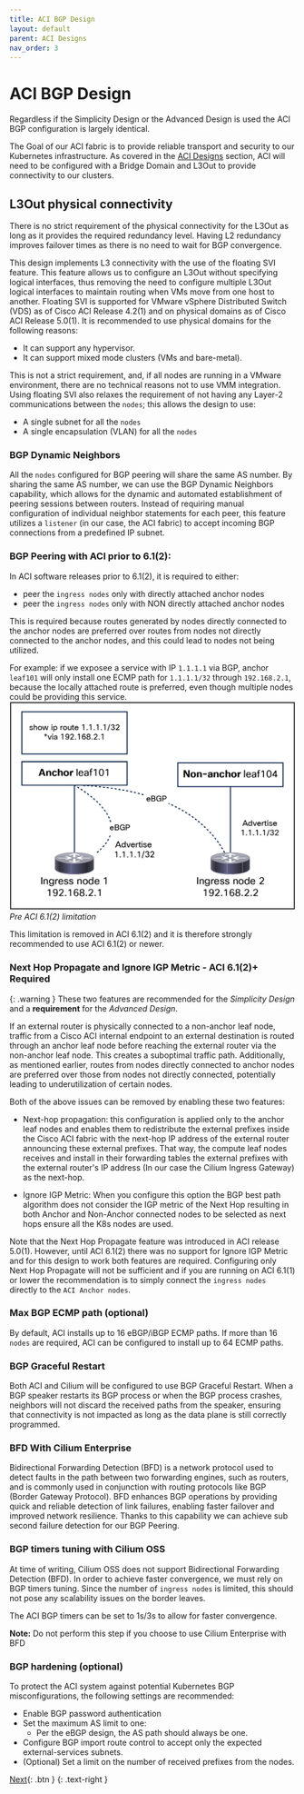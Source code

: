```yaml
---
title: ACI BGP Design
layout: default
parent: ACI Designs
nav_order: 3
---
```


# ACI BGP Design
Regardless if the Simplicity Design or the Advanced Design is used the ACI BGP configuration is largely identical. 

The Goal of our ACI fabric is to provide reliable transport and security to our Kubernetes infrastructure. As covered in the [ACI Designs](../aci_designs) section, ACI will need to be configured with a Bridge Domain and L3Out to provide connectivity to our clusters. 


## L3Out physical connectivity

There is no strict requirement of the physical connectivity for the L3Out as long as it provides the required redundancy level. Having L2 redundancy improves failover times as there is no need to wait for BGP convergence.

This design implements L3 connectivity with the use of the floating SVI feature. This feature allows us to configure an L3Out without specifying logical interfaces, thus removing the need to configure multiple L3Out logical interfaces to maintain routing when VMs move from one host to another. Floating SVI is supported for VMware vSphere Distributed Switch (VDS) as of Cisco ACI Release 4.2(1) and on physical domains as of Cisco ACI Release 5.0(1). It is recommended to use physical domains for the following reasons:

* It can support any hypervisor.
* It can support mixed mode clusters (VMs and bare-metal).

This is not a strict requirement, and, if all nodes are running in a VMware environment, there are no technical reasons not to use VMM integration.
Using floating SVI also relaxes the requirement of not having any Layer-2 communications between the `nodes`; this allows the design to use:

* A single subnet for all the `nodes`
* A single encapsulation (VLAN) for all the `nodes`

### BGP Dynamic Neighbors

All the `nodes` configured for BGP peering will share the same AS number. By sharing the same AS number, we can use the BGP Dynamic Neighbors capability, which allows for the dynamic and automated establishment of peering sessions between routers. Instead of requiring manual configuration of individual neighbor statements for each peer, this feature utilizes a `listener` (in our case, the ACI fabric) to accept incoming BGP connections from a predefined IP subnet.


### BGP Peering with ACI prior to 6.1(2):

In ACI software releases prior to 6.1(2), it is required to either:
* peer the `ingress nodes` only with directly attached anchor nodes
* peer the `ingress nodes` only with NON directly attached anchor nodes

This is required because routes generated by nodes directly connected to the anchor nodes are preferred over routes from nodes not directly connected to the anchor nodes, and this could lead to nodes not being utilized.

For example: if we exposee a service with IP `1.1.1.1` via BGP, anchor `leaf101` will only install one ECMP path for `1.1.1.1/32` through `192.168.2.1`, because the locally attached route is preferred, even though multiple nodes could be providing this service.
![pre6.1(2)-limitation](../images/pre612-limitation.png)
*Pre ACI 6.1(2) limitation*
 
This limitation is removed in ACI 6.1(2) and it is therefore strongly recommended to use ACI 6.1(2) or newer.

### Next Hop Propagate and Ignore IGP Metric - ACI 6.1(2)+ Required

{: .warning } 
These two features are recommended for the *Simplicity Design* and a **requirement** for the *Advanced Design*.

If an external router is physically connected to a non-anchor leaf node, traffic from a Cisco ACI internal endpoint to an external destination is routed through an anchor leaf node before reaching the external router via the non-anchor leaf node. This creates a suboptimal traffic path. Additionally, as mentioned earlier, routes from nodes directly connected to anchor nodes are preferred over those from nodes not directly connected, potentially leading to underutilization of certain nodes.

Both of the above issues can be removed by enabling these two features:

* Next-hop propagation: this configuration is applied only to the anchor leaf nodes and enables them to redistribute the external prefixes inside the Cisco ACI fabric with the next-hop IP address of the external router announcing these external prefixes. That way, the compute leaf nodes receives and install in their forwarding tables the external prefixes with the external router's IP address (In our case the Cilium Ingress Gateway) as the next-hop.

* Ignore IGP Metric: When you configure this option the BGP best path algorithm does not consider the IGP metric of the Next Hop resulting in both Anchor and Non-Anchor connected nodes to be selected as next hops ensure all the K8s nodes are used.

Note that the Next Hop Propagate feature was introduced in ACI release 5.0(1). However, until ACI 6.1(2) there was no support for Ignore IGP Metric and for this design to work both features are required. Configuring only Next Hop Propagate will not be sufficient and if you are running on ACI 6.1(1) or lower the recommendation is to simply connect the `ingress nodes` directly to the `ACI Anchor nodes`. 

### Max BGP ECMP path (optional)

By default, ACI installs up to 16 eBGP/iBGP ECMP paths. If more than 16 `nodes` are required, ACI can be configured to install up to 64 ECMP paths.

### BGP Graceful Restart

Both ACI and Cilium will be configured to use BGP Graceful Restart. When a BGP speaker restarts its BGP process or when the BGP process crashes, neighbors will not discard the received paths from the speaker, ensuring that connectivity is not impacted as long as the data plane is still correctly programmed.

### BFD With Cilium Enterprise 

Bidirectional Forwarding Detection (BFD) is a network protocol used to detect faults in the path between two forwarding engines, such as routers, and is commonly used in conjunction with routing protocols like BGP (Border Gateway Protocol). BFD enhances BGP operations by providing quick and reliable detection of link failures, enabling faster failover and improved network resilience. Thanks to this capability we can achieve sub second failure detection for our BGP Peering.

### BGP timers tuning with Cilium OSS

At time of writing, Cilium OSS does not support Bidirectional Forwarding Detection (BFD). In order to achieve faster convergence, we must rely on BGP timers tuning. Since the number of `ingress nodes` is limited, this should not pose any scalability issues on the border leaves.

The ACI BGP timers can be set to 1s/3s to allow for faster convergence.

**Note:** Do not perform this step if you choose to use Cilium Enterprise with BFD

### BGP hardening (optional)

To protect the ACI system against potential Kubernetes BGP misconfigurations, the following settings are recommended:

* Enable BGP password authentication
* Set the maximum AS limit to one:
  * Per the eBGP design, the AS path should always be one.
* Configure BGP import route control to accept only the expected external-services subnets.
* (Optional) Set a limit on the number of received prefixes from the nodes.


[Next](/cilium-dc-design/docs/aci/examples/advanced/){: .btn }
{: .text-right }